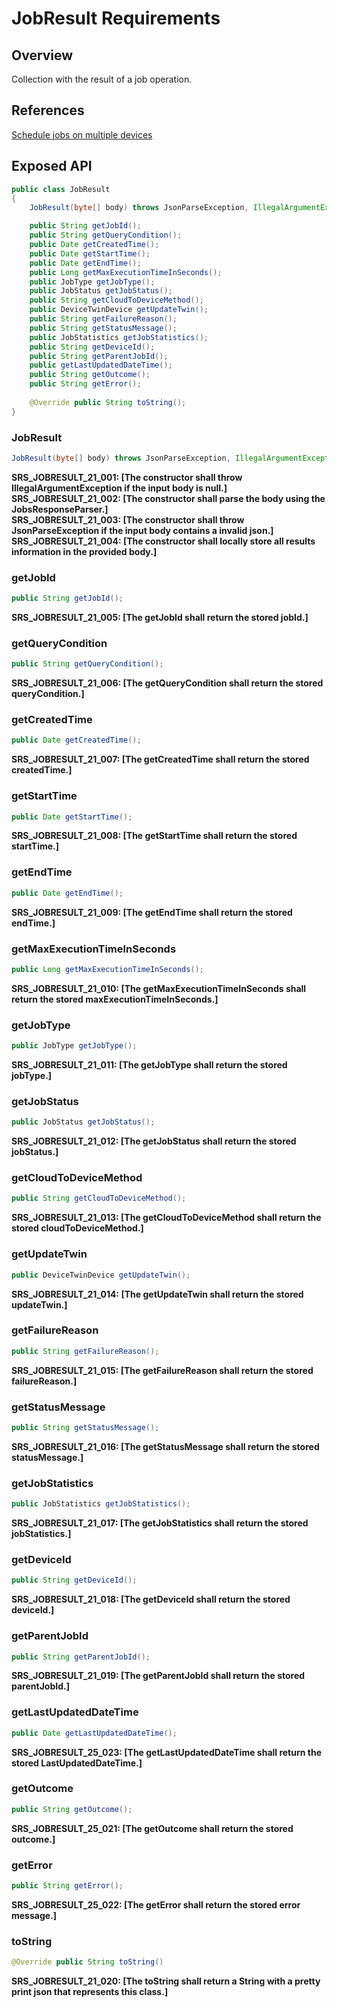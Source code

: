 # JobResult Requirements

## Overview

Collection with the result of a job operation.

## References

[Schedule jobs on multiple devices](https://docs.microsoft.com/en-us/azure/iot-hub/iot-hub-devguide-jobs)


## Exposed API

```java
public class JobResult 
{
    JobResult(byte[] body) throws JsonParseException, IllegalArgumentException;

    public String getJobId();
    public String getQueryCondition();
    public Date getCreatedTime();
    public Date getStartTime();
    public Date getEndTime();
    public Long getMaxExecutionTimeInSeconds();
    public JobType getJobType();
    public JobStatus getJobStatus();
    public String getCloudToDeviceMethod();
    public DeviceTwinDevice getUpdateTwin();
    public String getFailureReason();
    public String getStatusMessage();
    public JobStatistics getJobStatistics();
    public String getDeviceId();
    public String getParentJobId();
    public getLastUpdatedDateTime();
    public String getOutcome();
    public String getError();
    
    @Override public String toString();
}
```

### JobResult
```java
JobResult(byte[] body) throws JsonParseException, IllegalArgumentException;
```
**SRS_JOBRESULT_21_001: [**The constructor shall throw IllegalArgumentException if the input body is null.**]**  
**SRS_JOBRESULT_21_002: [**The constructor shall parse the body using the JobsResponseParser.**]**  
**SRS_JOBRESULT_21_003: [**The constructor shall throw JsonParseException if the input body contains a invalid json.**]**  
**SRS_JOBRESULT_21_004: [**The constructor shall locally store all results information in the provided body.**]**  

### getJobId
```java
public String getJobId();
```
**SRS_JOBRESULT_21_005: [**The getJobId shall return the stored jobId.**]**  

### getQueryCondition
```java
public String getQueryCondition();
```
**SRS_JOBRESULT_21_006: [**The getQueryCondition shall return the stored queryCondition.**]**  

### getCreatedTime
```java
public Date getCreatedTime();
```
**SRS_JOBRESULT_21_007: [**The getCreatedTime shall return the stored createdTime.**]**  

### getStartTime
```java
public Date getStartTime();
```
**SRS_JOBRESULT_21_008: [**The getStartTime shall return the stored startTime.**]**  

### getEndTime
```java
public Date getEndTime();
```
**SRS_JOBRESULT_21_009: [**The getEndTime shall return the stored endTime.**]**  

### getMaxExecutionTimeInSeconds
```java
public Long getMaxExecutionTimeInSeconds();
```
**SRS_JOBRESULT_21_010: [**The getMaxExecutionTimeInSeconds shall return the stored maxExecutionTimeInSeconds.**]**  

### getJobType
```java
public JobType getJobType();
```
**SRS_JOBRESULT_21_011: [**The getJobType shall return the stored jobType.**]**  

### getJobStatus
```java
public JobStatus getJobStatus();
```
**SRS_JOBRESULT_21_012: [**The getJobStatus shall return the stored jobStatus.**]**  

### getCloudToDeviceMethod
```java
public String getCloudToDeviceMethod();
```
**SRS_JOBRESULT_21_013: [**The getCloudToDeviceMethod shall return the stored cloudToDeviceMethod.**]**  

### getUpdateTwin
```java
public DeviceTwinDevice getUpdateTwin();
```
**SRS_JOBRESULT_21_014: [**The getUpdateTwin shall return the stored updateTwin.**]**  

### getFailureReason
```java
public String getFailureReason();
```
**SRS_JOBRESULT_21_015: [**The getFailureReason shall return the stored failureReason.**]**  

### getStatusMessage
```java
public String getStatusMessage();
```
**SRS_JOBRESULT_21_016: [**The getStatusMessage shall return the stored statusMessage.**]**  

### getJobStatistics
```java
public JobStatistics getJobStatistics();
```
**SRS_JOBRESULT_21_017: [**The getJobStatistics shall return the stored jobStatistics.**]**  

### getDeviceId
```java
public String getDeviceId();
```
**SRS_JOBRESULT_21_018: [**The getDeviceId shall return the stored deviceId.**]**  

### getParentJobId
```java
public String getParentJobId();
```
**SRS_JOBRESULT_21_019: [**The getParentJobId shall return the stored parentJobId.**]**  

### getLastUpdatedDateTime
```java
public Date getLastUpdatedDateTime();
```
**SRS_JOBRESULT_25_023: [**The getLastUpdatedDateTime shall return the stored LastUpdatedDateTime.**]**  

### getOutcome
```java
public String getOutcome();
```
**SRS_JOBRESULT_25_021: [**The getOutcome shall return the stored outcome.**]**  

### getError
```java
public String getError();
```
**SRS_JOBRESULT_25_022: [**The getError shall return the stored error message.**]**  

### toString
```java
@Override public String toString()
```
**SRS_JOBRESULT_21_020: [**The toString shall return a String with a pretty print json that represents this class.**]**  

